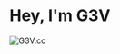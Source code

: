 # Hey, I'm G3V
![G3V.co](https://github-readme-stats.vercel.app/api?username=g3vv&show_icons=true&theme=onedark)

